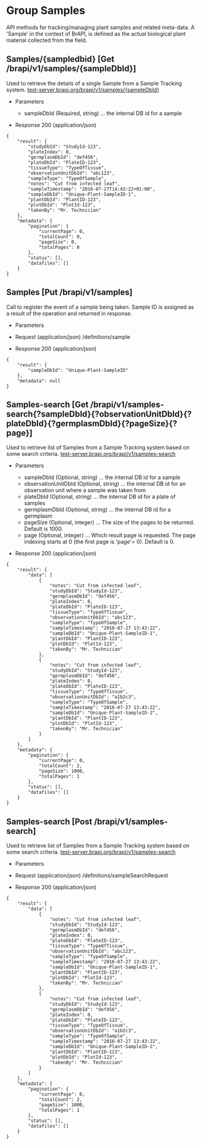 
# Group Samples

API methods for tracking/managing plant samples and related meta-data. A 'Sample' in the context of BrAPI, is defined as the actual biological plant material collected from the field.




## Samples/{sampledbid} [Get /brapi/v1/samples/{sampleDbId}]

 Used to retrieve the details of a single Sample from a Sample Tracking system.
<a href="https://test-server.brapi.org/brapi/v1/samples"> test-server.brapi.org/brapi/v1/samples/{sampleDbId}</a> 

+ Parameters
    + sampleDbId (Required, string) ... the internal DB id for a sample


+ Response 200 (application/json)
```
{
    "result": {
        "studyDbId": "StudyId-123",
        "plateIndex": 0,
        "germplasmDbId": "def456",
        "plateDbId": "PlateID-123",
        "tissueType": "TypeOfTissue",
        "observationUnitDbId": "abc123",
        "sampleType": "TypeOfSample",
        "notes": "Cut from infected leaf",
        "sampleTimestamp": "2016-07-27T14:43:22+01:00",
        "sampleDbId": "Unique-Plant-SampleID-1",
        "plantDbId": "PlantID-123",
        "plotDbId": "PlotId-123",
        "takenBy": "Mr. Technician"
    },
    "metadata": {
        "pagination": {
            "currentPage": 0,
            "totalCount": 0,
            "pageSize": 0,
            "totalPages": 0
        },
        "status": [],
        "datafiles": []
    }
}
```

## Samples [Put /brapi/v1/samples]

Call to register the event of a sample being taken. Sample ID is assigned as a result of the operation and returned in response.
 

+ Parameters
 
+ Request (application/json)
/definitions/sample

+ Response 200 (application/json)
```
{
    "result": {
        "sampleDbId": "Unique-Plant-SampleID"
    },
    "metadata": null
}
```

## Samples-search [Get /brapi/v1/samples-search{?sampleDbId}{?observationUnitDbId}{?plateDbId}{?germplasmDbId}{?pageSize}{?page}]

 Used to retrieve list of Samples from a Sample Tracking system based on some search criteria.
<a href="https://test-server.brapi.org/brapi/v1/samples"> test-server.brapi.org/brapi/v1/samples-search</a> 

+ Parameters
    + sampleDbId (Optional, string) ... the internal DB id for a sample
    + observationUnitDbId (Optional, string) ... the internal DB id for an observation unit where a sample was taken from
    + plateDbId (Optional, string) ... the internal DB id for a plate of samples
    + germplasmDbId (Optional, string) ... the internal DB id for a germplasm
    + pageSize (Optional, integer) ... The size of the pages to be returned. Default is 1000.
    + page (Optional, integer) ... Which result page is requested. The page indexing starts at 0 (the first page is 'page'= 0). Default is 0.


+ Response 200 (application/json)
```
{
    "result": {
        "data": [
            {
                "notes": "Cut from infected leaf",
                "studyDbId": "StudyId-123",
                "germplasmDbId": "def456",
                "plateIndex": 0,
                "plateDbId": "PlateID-123",
                "tissueType": "TypeOfTissue",
                "observationUnitDbId": "abc123",
                "sampleType": "TypeOfSample",
                "sampleTimestamp": "2016-07-27 13:43:22",
                "sampleDbId": "Unique-Plant-SampleID-1",
                "plantDbId": "PlantID-123",
                "plotDbId": "PlotId-123",
                "takenBy": "Mr. Technician"
            },
            {
                "notes": "Cut from infected leaf",
                "studyDbId": "StudyId-123",
                "germplasmDbId": "def456",
                "plateIndex": 0,
                "plateDbId": "PlateID-123",
                "tissueType": "TypeOfTissue",
                "observationUnitDbId": "a1b2c3",
                "sampleType": "TypeOfSample",
                "sampleTimestamp": "2016-07-27 13:43:22",
                "sampleDbId": "Unique-Plant-SampleID-2",
                "plantDbId": "PlantID-123",
                "plotDbId": "PlotId-123",
                "takenBy": "Mr. Technician"
            }
        ]
    },
    "metadata": {
        "pagination": {
            "currentPage": 0,
            "totalCount": 2,
            "pageSize": 1000,
            "totalPages": 1
        },
        "status": [],
        "datafiles": []
    }
}
```

## Samples-search [Post /brapi/v1/samples-search]

 Used to retrieve list of Samples from a Sample Tracking system based on some search criteria.
<a href="https://test-server.brapi.org/brapi/v1/samples"> test-server.brapi.org/brapi/v1/samples-search</a> 

+ Parameters
 
+ Request (application/json)
/definitions/sampleSearchRequest

+ Response 200 (application/json)
```
{
    "result": {
        "data": [
            {
                "notes": "Cut from infected leaf",
                "studyDbId": "StudyId-123",
                "germplasmDbId": "def456",
                "plateIndex": 0,
                "plateDbId": "PlateID-123",
                "tissueType": "TypeOfTissue",
                "observationUnitDbId": "abc123",
                "sampleType": "TypeOfSample",
                "sampleTimestamp": "2016-07-27 13:43:22",
                "sampleDbId": "Unique-Plant-SampleID-1",
                "plantDbId": "PlantID-123",
                "plotDbId": "PlotId-123",
                "takenBy": "Mr. Technician"
            },
            {
                "notes": "Cut from infected leaf",
                "studyDbId": "StudyId-123",
                "germplasmDbId": "def456",
                "plateIndex": 0,
                "plateDbId": "PlateID-123",
                "tissueType": "TypeOfTissue",
                "observationUnitDbId": "a1b2c3",
                "sampleType": "TypeOfSample",
                "sampleTimestamp": "2016-07-27 13:43:22",
                "sampleDbId": "Unique-Plant-SampleID-2",
                "plantDbId": "PlantID-123",
                "plotDbId": "PlotId-123",
                "takenBy": "Mr. Technician"
            }
        ]
    },
    "metadata": {
        "pagination": {
            "currentPage": 0,
            "totalCount": 2,
            "pageSize": 1000,
            "totalPages": 1
        },
        "status": [],
        "datafiles": []
    }
}
```